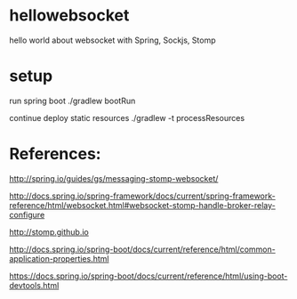 # hellowebsocket
hello world about websocket with Spring, Sockjs, Stomp



# setup

run spring boot
./gradlew  bootRun

continue deploy static resources
./gradlew -t processResources


# References:

http://spring.io/guides/gs/messaging-stomp-websocket/

http://docs.spring.io/spring-framework/docs/current/spring-framework-reference/html/websocket.html#websocket-stomp-handle-broker-relay-configure

http://stomp.github.io


http://docs.spring.io/spring-boot/docs/current/reference/html/common-application-properties.html

https://docs.spring.io/spring-boot/docs/current/reference/html/using-boot-devtools.html


